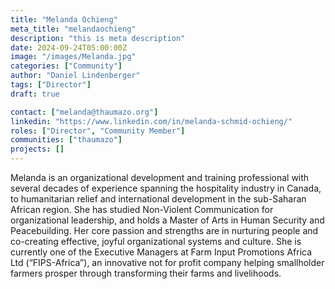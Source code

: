 ```yaml
---
title: "Melanda Ochieng"
meta_title: "melandaochieng"
description: "this is meta description"
date: 2024-09-24T05:00:00Z
image: "/images/Melanda.jpg"
categories: ["Community"]
author: "Daniel Lindenberger"
tags: ["Director"]
draft: true

contact: ["melanda@thaumazo.org"]
linkedin: "https://www.linkedin.com/in/melanda-schmid-ochieng/"
roles: ["Director", "Community Member"]
communities: ["thaumazo"]
projects: []
---
```


Melanda is an organizational development and training professional with several decades of experience spanning the hospitality industry in Canada, to humanitarian relief and international development in the sub-Saharan African region. She has studied Non-Violent Communication for organizational leadership, and holds a Master of Arts in Human Security and Peacebuilding. Her core passion and strengths are in nurturing people and co-creating effective, joyful organizational systems and culture. She is currently one of the Executive Managers at Farm Input Promotions Africa Ltd (“FIPS-Africa”), an innovative not for profit company helping smallholder farmers prosper through transforming their farms and livelihoods.
